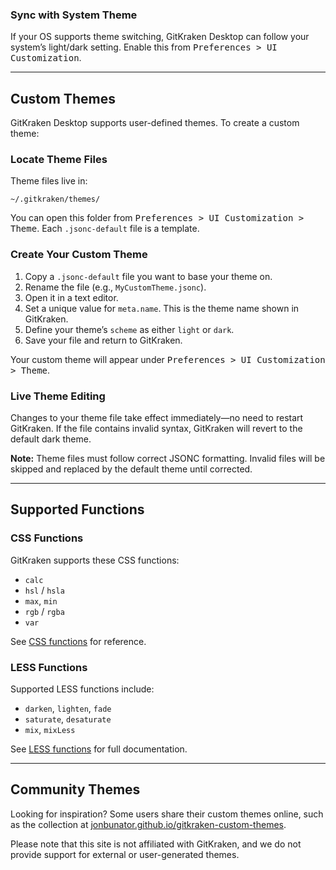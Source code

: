 
</figure>

### Sync with System Theme

If your OS supports theme switching, GitKraken Desktop can follow your system’s light/dark setting. Enable this from <kbd>Preferences > UI Customization</kbd>.

***

## Custom Themes

GitKraken Desktop supports user-defined themes. To create a custom theme:

### Locate Theme Files

Theme files live in:
```
~/.gitkraken/themes/
```
You can open this folder from <kbd>Preferences > UI Customization > Theme</kbd>. Each `.jsonc-default` file is a template.

### Create Your Custom Theme

1. Copy a `.jsonc-default` file you want to base your theme on.
2. Rename the file (e.g., `MyCustomTheme.jsonc`).
3. Open it in a text editor.
4. Set a unique value for `meta.name`. This is the theme name shown in GitKraken.
5. Define your theme’s `scheme` as either `light` or `dark`.
6. Save your file and return to GitKraken.

Your custom theme will appear under <kbd>Preferences > UI Customization > Theme</kbd>.

### Live Theme Editing

Changes to your theme file take effect immediately—no need to restart GitKraken. If the file contains invalid syntax, GitKraken will revert to the default dark theme.

<div class='callout callout--basic'>
  <p><strong>Note:</strong> Theme files must follow correct JSONC formatting. Invalid files will be skipped and replaced by the default theme until corrected.</p>
</div>

***

## Supported Functions

### CSS Functions
GitKraken supports these CSS functions:
- `calc`
- `hsl` / `hsla`
- `max`, `min`
- `rgb` / `rgba`
- `var`

See [CSS functions](https://www.w3schools.com/cssref/css_functions.asp) for reference.

### LESS Functions
Supported LESS functions include:
- `darken`, `lighten`, `fade`
- `saturate`, `desaturate`
- `mix`, `mixLess`

See [LESS functions](https://lesscss.org/functions) for full documentation.

***

## Community Themes 

Looking for inspiration? Some users share their custom themes online, such as the collection at [jonbunator.github.io/gitkraken-custom-themes](https://jonbunator.github.io/gitkraken-custom-themes). 

Please note that this site is not affiliated with GitKraken, and we do not provide support for external or user-generated themes.
